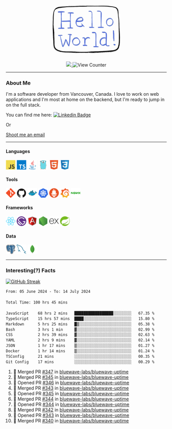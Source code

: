 <div align="center">
    <img src="./img/hello_world.webp" height="200px" width="">
    <div>
        <a href="https://www.linkedin.com/in/ajhollid">
            <img src="https://img.shields.io/badge/LinkedIn-blue"/>
        </a>
        <img src="https://komarev.com/ghpvc/?username=ajhollid&color=yellow" alt="View Counter">
    </div>
</div>

---

### About Me

I'm a software developer from Vancouver, Canada. I love to work on web applications and I'm most at home on the backend, but I'm ready to jump in on the full stack.

You can find me here: [![Linkedin Badge](https://img.shields.io/badge/-ajhollid-blue?style=flat&logo=Linkedin&logoColor=white)](https://www.linkedin.com/in/ajhollid)

Or

[Shoot me an email](mailto:ajhollid@gmail.com)

---

#### Languages

<div>
    <img src="./img/devicons/javascript-original.svg" width=30 height=30 alt="JavaScript">
    <img src="/img/devicons/typescript-original.svg" width=30 height=30 alt="TypeScript">
    <img src="./img/devicons/java-original.svg" width=30 height=30 alt="Java">
    <img src="./img/devicons/go-original.svg" width=30 height=30 alt="Golang">
    <img src="./img/devicons/html5-original.svg" width=30 height=30 alt="HTML 5">
    <img src="./img/devicons/css3-original.svg" width=30 height=30 alt="CSS 3">
</div>

#### Tools

<div>
    <img src="./img/devicons/git-original.svg" width=30 height=30 alt="Git">
    <img src="./img/devicons/github-original.svg" width=30 height=30 alt="Github">
    <img src="./img/devicons/docker-original.svg" width=30 
    height=30 alt="Docker">
    <img src="./img/devicons/kubernetes-original.svg" width=30 height=30 alt="K8">
    <img src="./img/devicons/prometheus-original.svg" width=30 height=30 alt="Prometheus">
    <img src="./img/devicons/grafana-original.svg" width=30 height=30 alt="Grafana">
    <img src="./img/devicons/nginx-original.svg" width=30 height=30 alt="Nginx">
</div>

#### Frameworks

<div>
    <img src="./img/devicons/react-original.svg" width=30 height=30 alt="React">
    <img src="./img/devicons/gatsby-original.svg" width=30 height=30 alt="Gatsby">
    <img src="./img/devicons/angularjs-original.svg" width=30 height=30 alt="AngularJS">
    <img src="./img/devicons/nodejs-original.svg" width=30 height=30 alt="NodeJS">
    <img src="./img/devicons/express-original.svg" width=30 height=30 alt="Express">
    <img src="./img/devicons/spring-original.svg" width=30 height=30 alt="Spring">
</div>

#### Data

<div>
    <img src="./img/devicons/postgresql-original.svg" width=30 height=30 alt="Postgresql">
    <img src="./img/devicons/mysql-original.svg" width=30 height=30 alt="Mysql">
    <img src="./img/devicons/mongodb-original.svg" width=30 height=30 alt="MongoDB">
</div>

---

### Interesting(?) Facts

[![GitHub Streak](http://github-readme-streak-stats.herokuapp.com?user=ajhollid)](https://git.io/streak-stats)

 <!--START_SECTION:waka-->

```txt
From: 05 June 2024 - To: 14 July 2024

Total Time: 100 hrs 45 mins

JavaScript    68 hrs 2 mins   █████████████████░░░░░░░░   67.35 %
TypeScript    15 hrs 57 mins  ████░░░░░░░░░░░░░░░░░░░░░   15.80 %
Markdown      5 hrs 25 mins   █▒░░░░░░░░░░░░░░░░░░░░░░░   05.38 %
Bash          3 hrs 1 min     ▓░░░░░░░░░░░░░░░░░░░░░░░░   02.99 %
CSS           2 hrs 39 mins   ▓░░░░░░░░░░░░░░░░░░░░░░░░   02.63 %
YAML          2 hrs 9 mins    ▓░░░░░░░░░░░░░░░░░░░░░░░░   02.14 %
JSON          1 hr 17 mins    ▒░░░░░░░░░░░░░░░░░░░░░░░░   01.27 %
Docker        1 hr 14 mins    ▒░░░░░░░░░░░░░░░░░░░░░░░░   01.24 %
TSConfig      21 mins         ░░░░░░░░░░░░░░░░░░░░░░░░░   00.35 %
Git Config    17 mins         ░░░░░░░░░░░░░░░░░░░░░░░░░   00.29 %
```

<!--END_SECTION:waka-->


<!--START_SECTION:activity-->
1. 🎉 Merged PR [#347](https://github.com/bluewave-labs/bluewave-uptime/pull/347) in [bluewave-labs/bluewave-uptime](https://github.com/bluewave-labs/bluewave-uptime)
2. 🎉 Merged PR [#345](https://github.com/bluewave-labs/bluewave-uptime/pull/345) in [bluewave-labs/bluewave-uptime](https://github.com/bluewave-labs/bluewave-uptime)
3. 💪 Opened PR [#346](https://github.com/bluewave-labs/bluewave-uptime/pull/346) in [bluewave-labs/bluewave-uptime](https://github.com/bluewave-labs/bluewave-uptime)
4. 🎉 Merged PR [#343](https://github.com/bluewave-labs/bluewave-uptime/pull/343) in [bluewave-labs/bluewave-uptime](https://github.com/bluewave-labs/bluewave-uptime)
5. 💪 Opened PR [#345](https://github.com/bluewave-labs/bluewave-uptime/pull/345) in [bluewave-labs/bluewave-uptime](https://github.com/bluewave-labs/bluewave-uptime)
6. 🎉 Merged PR [#344](https://github.com/bluewave-labs/bluewave-uptime/pull/344) in [bluewave-labs/bluewave-uptime](https://github.com/bluewave-labs/bluewave-uptime)
7. 💪 Opened PR [#344](https://github.com/bluewave-labs/bluewave-uptime/pull/344) in [bluewave-labs/bluewave-uptime](https://github.com/bluewave-labs/bluewave-uptime)
8. 🎉 Merged PR [#342](https://github.com/bluewave-labs/bluewave-uptime/pull/342) in [bluewave-labs/bluewave-uptime](https://github.com/bluewave-labs/bluewave-uptime)
9. 💪 Opened PR [#343](https://github.com/bluewave-labs/bluewave-uptime/pull/343) in [bluewave-labs/bluewave-uptime](https://github.com/bluewave-labs/bluewave-uptime)
10. 🎉 Merged PR [#340](https://github.com/bluewave-labs/bluewave-uptime/pull/340) in [bluewave-labs/bluewave-uptime](https://github.com/bluewave-labs/bluewave-uptime)
<!--END_SECTION:activity-->
